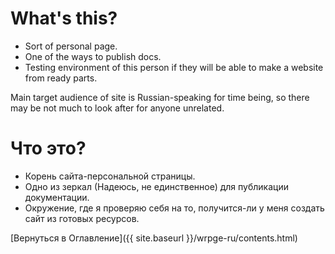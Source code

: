 # What's this?

* Sort of personal page.
* One of the ways to publish docs.
* Testing environment of this person if they will be able to make a website from ready parts.

Main target audience of site is Russian-speaking for time being, so there may be not much to look after for anyone unrelated.

# Что это?

* Корень сайта-персональной страницы.
* Одно из зеркал (Надеюсь, не единственное) для публикации документации.
* Окружение, где я проверяю себя на то, получится-ли у меня создать сайт из готовых ресурсов.

[Вернуться в Оглавление]({{ site.baseurl }}/wrpge-ru/contents.html)
